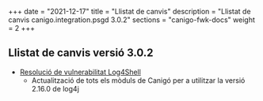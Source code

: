 +++
date        = "2021-12-17"
title       = "Llistat de canvis"
description = "Llistat de canvis canigo.integration.psgd 3.0.2"
sections    = "canigo-fwk-docs"
weight		= 2
+++

## Llistat de canvis versió 3.0.2

- [Resolució de vulnerabilitat Log4Shell](/noticies/2021-12-17-CAN-actualitzacio-canigo-3_4_8_3_6_2/)
   - Actualització de tots els mòduls de Canigó per a utilitzar la versió 2.16.0 de log4j
